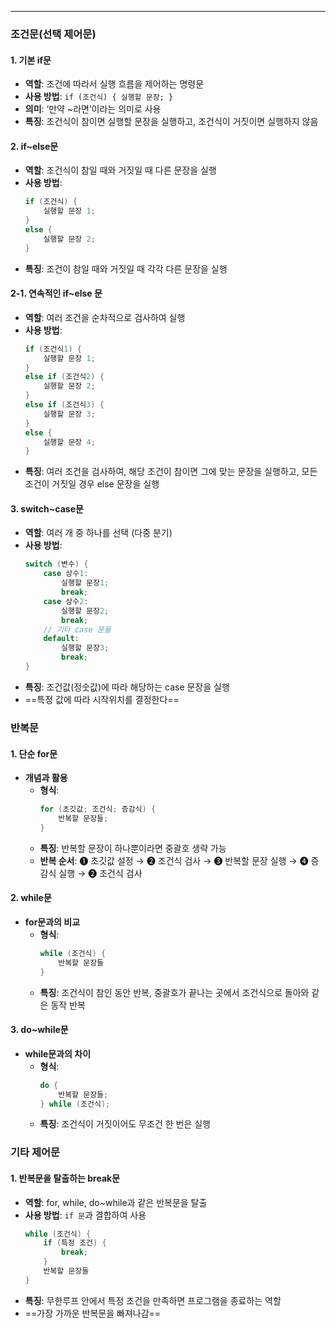 
---
### 조건문(선택 제어문)

#### 1. 기본 if문
- **역할**: 조건에 따라서 실행 흐름을 제어하는 명령문
- **사용 방법**: `if (조건식) { 실행할 문장; }`
- **의미**: ‘만약 ~라면’이라는 의미로 사용
- **특징**: 조건식이 참이면 실행할 문장을 실행하고, 조건식이 거짓이면 실행하지 않음

#### 2. if~else문
- **역할**: 조건식이 참일 때와 거짓일 때 다른 문장을 실행
- **사용 방법**: 
  ```c
  if (조건식) {
      실행할 문장 1;
  } 
  else {
      실행할 문장 2;
  }
  ```
- **특징**: 조건이 참일 때와 거짓일 때 각각 다른 문장을 실행

#### 2-1. 연속적인 if~else 문
- **역할**: 여러 조건을 순차적으로 검사하여 실행
- **사용 방법**: 
  ```c
  if (조건식1) {
      실행할 문장 1;
  } 
  else if (조건식2) {
      실행할 문장 2;
  }
  else if (조건식3) {
      실행할 문장 3;
  }
  else {
      실행할 문장 4;
  }
  ```
- **특징**: 여러 조건을 검사하여, 해당 조건이 참이면 그에 맞는 문장을 실행하고, 모든 조건이 거짓일 경우 else 문장을 실행

#### 3. switch~case문
- **역할**: 여러 개 중 하나를 선택 (다중 분기)
- **사용 방법**:
  ```c
  switch (변수) {
      case 상수1:
          실행할 문장1;
          break;
      case 상수2:
          실행할 문장2;
          break;
      // 기타 case 문들
      default:
          실행할 문장3;
          break;
  }
  ```
- **특징**: 조건값(정숫값)에 따라 해당하는 case 문장을 실행
- ==특정 값에 따라 시작위치를 결정한다==

### 반복문

#### 1. 단순 for문
- **개념과 활용**
  - **형식**:
    ```c
    for (초깃값; 조건식; 증감식) {
        반복할 문장들;
    }
    ```
  - **특징**: 반복할 문장이 하나뿐이라면 중괄호 생략 가능
  - **반복 순서**: ➊ 초깃값 설정 → ➋ 조건식 검사 → ➌ 반복할 문장 실행 → ➍ 증감식 실행 → ➋ 조건식 검사

#### 2. while문
- **for문과의 비교**
  - **형식**:
    ```c
    while (조건식) {
        반복할 문장들
    }
    ```
  - **특징**: 조건식이 참인 동안 반복, 중괄호가 끝나는 곳에서 조건식으로 돌아와 같은 동작 반복

#### 3. do~while문
- **while문과의 차이**
  - **형식**:
    ```c
    do {
        반복할 문장들;
    } while (조건식);
    ```
  - **특징**: 조건식이 거짓이어도 무조건 한 번은 실행

### 기타 제어문

#### 1. 반복문을 탈출하는 break문
- **역할**: for, while, do~while과 같은 반복문을 탈출
- **사용 방법**: `if 문`과 결합하여 사용
  ```c
  while (조건식) {
      if (특정 조건) {
          break;
      }
      반복할 문장들
  }
  ```
- **특징**: 무한루프 안에서 특정 조건을 만족하면 프로그램을 종료하는 역할
- ==가장 가까운 반복문을 빠져나감==
